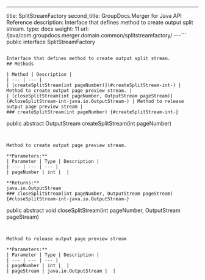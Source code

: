 ---
title: SplitStreamFactory
second_title: GroupDocs.Merger for Java API Reference
description:  Interface that defines method to create output split stream.
type: docs
weight: 11
url: /java/com.groupdocs.merger.domain.common/splitstreamfactory/
---```
public interface SplitStreamFactory
```

Interface that defines method to create output split stream.
## Methods

| Method | Description |
| --- | --- |
| [createSplitStream(int pageNumber)](#createSplitStream-int-) | Method to create output page preview stream. |
| [closeSplitStream(int pageNumber, OutputStream pageStream)](#closeSplitStream-int-java.io.OutputStream-) | Method to release output page preview stream |
### createSplitStream(int pageNumber) {#createSplitStream-int-}
```
public abstract OutputStream createSplitStream(int pageNumber)
```


Method to create output page preview stream.

**Parameters:**
| Parameter | Type | Description |
| --- | --- | --- |
| pageNumber | int |  |

**Returns:**
java.io.OutputStream
### closeSplitStream(int pageNumber, OutputStream pageStream) {#closeSplitStream-int-java.io.OutputStream-}
```
public abstract void closeSplitStream(int pageNumber, OutputStream pageStream)
```


Method to release output page preview stream

**Parameters:**
| Parameter | Type | Description |
| --- | --- | --- |
| pageNumber | int |  |
| pageStream | java.io.OutputStream |  |


